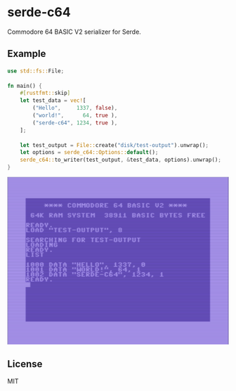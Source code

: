 # serde-c64

Commodore 64 BASIC V2 serializer for Serde.

## Example

```rust
use std::fs::File;

fn main() {
    #[rustfmt::skip]
    let test_data = vec![
        ("Hello",     1337, false),
        ("world!",      64, true ),
        ("serde-c64", 1234, true ),
    ];

    let test_output = File::create("disk/test-output").unwrap();
    let options = serde_c64::Options::default();
    serde_c64::to_writer(test_output, &test_data, options).unwrap();
}
```

![](doc/20240327_serde-c64.png)

## License

MIT
